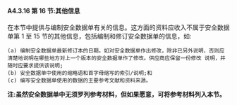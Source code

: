 <h4>A4.3.16 第 16 节:其他信息</h4>
<p>在本节中提供与编制安全数据单有关的信息。这方面的资料应收入不属于安全数据单第 1 至 15 节的其他信息，包括编制和修订安全数据单的信息，如:</p>

	(a) 编制安全数据单最新修订本的日期。如对安全数据单作出修改，除非已另外说明，否则应清楚地说明在哪些地方对上一个版本的安全数据单作了修改。供应商应保留一份修改 说明，并随时应要求提供该说明;
	(b) 安全数据单中使用的缩略语和首字母缩写的索引/说明;和
	(c) 编写安全数据单使用的数据的主要参考文献和资料来源。

<p><b>注:虽然安全数据单中无须罗列参考材料，但如果愿意，可将参考材料列入本节。</b></p>